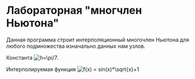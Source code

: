 # Лабораторная "многчлен Ньютона"

Данная программа строит интерполяционный многочлен Ньютона для любого подмножества изначально данных нам узлов. 

Константа <img src="https://i.upmath.me/svg/h%3D%5Cpi%2F7" alt="h=\pi/7" />.
 
 Интерполируемая функция 
<img src="https://i.upmath.me/svg/f(x)%20%3D%20sin(x)*%5Csqrt%7Bx%7D%2B1" alt="f(x) = sin(x)*\sqrt{x}+1" />
